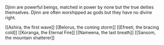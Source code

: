 Djinn are powerful beings, matched in power by none but the true deities themselves. Djinn are often worshipped as gods but they have no divine right.

[[Ashira, the first wave]]
[[Belorus, the coming storm]]
[[Efreeti, the bracing cold]]
[[Koranga, the Eternal Fire]]
[[Nameena, the last breath]]
[[Sansom, the mountain shatterer]]
